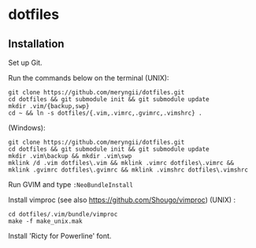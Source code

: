 dotfiles
========

Installation
-----

Set up Git.

Run the commands below on the terminal (UNIX):

    git clone https://github.com/meryngii/dotfiles.git
    cd dotfiles && git submodule init && git submodule update
    mkdir .vim/{backup,swp}
    cd ~ && ln -s dotfiles/{.vim,.vimrc,.gvimrc,.vimshrc} .

(Windows):

    git clone https://github.com/meryngii/dotfiles.git
    cd dotfiles && git submodule init && git submodule update
    mkdir .vim\backup && mkdir .vim\swp
    mklink /d .vim dotfiles\.vim && mklink .vimrc dotfiles\.vimrc && mklink .gvimrc dotfiles\.gvimrc && mklink .vimshrc dotfiles\.vimshrc

Run GVIM and type `:NeoBundleInstall`

Install vimproc (see also https://github.com/Shougo/vimproc) (UNIX) :

    cd dotfiles/.vim/bundle/vimproc
    make -f make_unix.mak

Install 'Ricty for Powerline' font.

